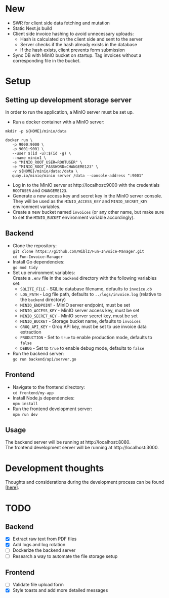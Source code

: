 # New
- SWR for client side data fetching and mutation
- Static Next.js build
- Client side invoice hashing to avoid unnecessary uploads:
  - Hash is calculated on the client side and sent to the server
  - Server checks if the hash already exists in the database
  - If the hash exists, client prevents form submission
- Sync DB with MinIO bucket on startup. Tag invoices without a corresponding file in the bucket.

# Setup
## Setting up development storage server
In order to run the application, a MinIO server must be set up.  
- Run a docker container with a MinIO server:
```
mkdir -p ${HOME}/minio/data

docker run \
   -p 9000:9000 \
   -p 9001:9001 \
   --user $(id -u):$(id -g) \
   --name minio1 \
   -e "MINIO_ROOT_USER=ROOTUSER" \
   -e "MINIO_ROOT_PASSWORD=CHANGEME123" \
   -v ${HOME}/minio/data:/data \
   quay.io/minio/minio server /data --console-address ":9001"
```
- Log in to the MinIO server at http://localhost:9000 with the credentials `ROOTUSER` and `CHANGEME123`.
- Generate a new access key and secret key in the MinIO server console. They will be used as the `MINIO_ACCESS_KEY` and `MINIO_SECRET_KEY` environment variables.
- Create a new bucket named `invoices` (or any other name, but make sure to set the `MINIO_BUCKET` environment variable accordingly).

## Backend
- Clone the repository:  
`git clone https://github.com/Wiblz/Fun-Invoice-Manager.git`  
`cd Fun-Invoice-Manager`
- Install Go dependencies:  
`go mod tidy`  
- Set up environment variables:  
Create a `.env` file in the `backend` directory with the following variables set:  
  - `SQLITE_FILE` - SQLite database filename, defaults to `invoice.db`
  - `LOG_PATH` - Log file path, defaults to `../logs/invoice.log` (relative to the `backend` directory)
  - `MINIO_ENDPOINT` - MinIO server endpoint, must be set
  - `MINIO_ACCESS_KEY` - MinIO server access key, must be set
  - `MINIO_SECRET_KEY` - MinIO server secret key, must be set
  - `MINIO_BUCKET` - Storage bucket name, defaults to `invoices`
  - `GROQ_API_KEY` - Groq API key, must be set to use invoice data extraction
  - `PRODUCTION` - Set to `true` to enable production mode, defaults to `false`
  - `DEBUG` - Set to `true` to enable debug mode, defaults to `false`
- Run the backend server:  
  `go run backend/api/server.go`

## Frontend
- Navigate to the frontend directory:  
  `cd frontend/my-app`
- Install Node.js dependencies:  
  `npm install`
- Run the frontend development server:  
  `npm run dev`

## Usage
  The backend server will be running at http://localhost:8080.  
  The frontend development server will be running at http://localhost:3000.

# Development thoughts
Thoughts and considerations during the development process can be found [[here](https://github.com/Wiblz/Fun-Invoice-Manager/blob/main/docs/README.md)].

# TODO
## Backend
- [x] Extract raw text from PDF files
- [x] Add logs and log rotation
- [ ] Dockerize the backend server
- [ ] Research a way to automate the file storage setup
## Frontend
- [ ] Validate file upload form
- [x] Style toasts and add more detailed messages
